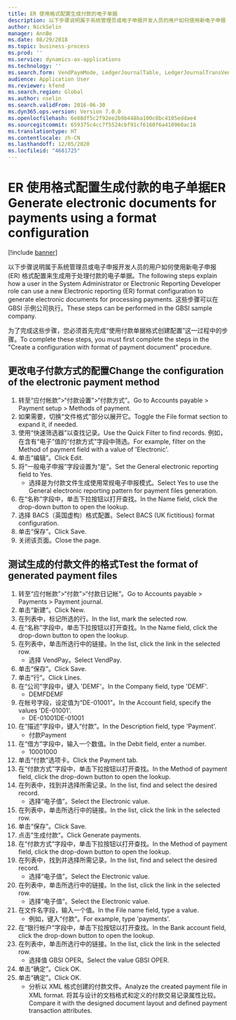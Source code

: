 ```yaml
---
title: ER 使用格式配置生成付款的电子单据
description: 以下步骤说明属于系统管理员或电子申报开发人员的用户如何使用新电子申报 (ER) 格式配置来生成用于处理付款的电子单据。
author: NickSelin
manager: AnnBe
ms.date: 08/29/2018
ms.topic: business-process
ms.prod: ''
ms.service: dynamics-ax-applications
ms.technology: ''
ms.search.form: VendPaymMode, LedgerJournalTable, LedgerJournalTransVendPaym, BankAccountTableLookUp
audience: Application User
ms.reviewer: kfend
ms.search.region: Global
ms.author: nselin
ms.search.validFrom: 2016-06-30
ms.dyn365.ops.version: Version 7.0.0
ms.openlocfilehash: 6e88df5c2f92ee2b9b448ba100c8bc4105eddae4
ms.sourcegitcommit: 659375c4cc7f5524cbf91cf6160f6a410960ac16
ms.translationtype: HT
ms.contentlocale: zh-CN
ms.lasthandoff: 12/05/2020
ms.locfileid: "4681725"
---
```

# <a name="er-generate-electronic-documents-for-payments-using-a-format-configuration"></a><span data-ttu-id="854e3-103">ER 使用格式配置生成付款的电子单据</span><span class="sxs-lookup"><span data-stu-id="854e3-103">ER Generate electronic documents for payments using a format configuration</span></span>

[!include [banner](../../includes/banner.md)]

<span data-ttu-id="854e3-104">以下步骤说明属于系统管理员或电子申报开发人员的用户如何使用新电子申报 (ER) 格式配置来生成用于处理付款的电子单据。</span><span class="sxs-lookup"><span data-stu-id="854e3-104">The following steps explain how a user in the System Administrator or Electronic Reporting Developer role can use a new Electronic reporting (ER) format configuration to generate electronic documents for processing payments.</span></span> <span data-ttu-id="854e3-105">这些步骤可以在 GBSI 示例公司执行。</span><span class="sxs-lookup"><span data-stu-id="854e3-105">These steps can be performed in the GBSI sample company.</span></span>

<span data-ttu-id="854e3-106">为了完成这些步骤，您必须首先完成“使用付款单据格式创建配置”这一过程中的步骤。</span><span class="sxs-lookup"><span data-stu-id="854e3-106">To complete these steps, you must first complete the steps in the "Create a configuration with format of payment document" procedure.</span></span>


## <a name="change-the-configuration-of-the-electronic-payment-method"></a><span data-ttu-id="854e3-107">更改电子付款方式的配置</span><span class="sxs-lookup"><span data-stu-id="854e3-107">Change the configuration of the electronic payment method</span></span>
1. <span data-ttu-id="854e3-108">转至“应付帐款”>“付款设置”>“付款方式”。</span><span class="sxs-lookup"><span data-stu-id="854e3-108">Go to Accounts payable > Payment setup > Methods of payment.</span></span>
2. <span data-ttu-id="854e3-109">如果需要，切换“文件格式”部分以展开它。</span><span class="sxs-lookup"><span data-stu-id="854e3-109">Toggle the File format section to expand it, if needed.</span></span>
3. <span data-ttu-id="854e3-110">使用“快速筛选器”以查找记录。</span><span class="sxs-lookup"><span data-stu-id="854e3-110">Use the Quick Filter to find records.</span></span> <span data-ttu-id="854e3-111">例如，在含有“电子”值的“付款方式”字段中筛选。</span><span class="sxs-lookup"><span data-stu-id="854e3-111">For example, filter on the Method of payment field with a value of 'Electronic'.</span></span>
4. <span data-ttu-id="854e3-112">单击“编辑”。</span><span class="sxs-lookup"><span data-stu-id="854e3-112">Click Edit.</span></span>
5. <span data-ttu-id="854e3-113">将“一般电子申报”字段设置为“是”。</span><span class="sxs-lookup"><span data-stu-id="854e3-113">Set the General electronic reporting field to Yes.</span></span>
    * <span data-ttu-id="854e3-114">选择是为付款文件生成使用常规电子申报模式。</span><span class="sxs-lookup"><span data-stu-id="854e3-114">Select Yes to use the General electronic reporting pattern for payment files generation.</span></span>  
6. <span data-ttu-id="854e3-115">在“名称”字段中，单击下拉按钮以打开查找。</span><span class="sxs-lookup"><span data-stu-id="854e3-115">In the Name field, click the drop-down button to open the lookup.</span></span>
7. <span data-ttu-id="854e3-116">选择 BACS（英国虚构）格式配置。</span><span class="sxs-lookup"><span data-stu-id="854e3-116">Select BACS (UK fictitious) format configuration.</span></span>
8. <span data-ttu-id="854e3-117">单击“保存”。</span><span class="sxs-lookup"><span data-stu-id="854e3-117">Click Save.</span></span>
9. <span data-ttu-id="854e3-118">关闭该页面。</span><span class="sxs-lookup"><span data-stu-id="854e3-118">Close the page.</span></span>

## <a name="test-the-format-of-generated-payment-files"></a><span data-ttu-id="854e3-119">测试生成的付款文件的格式</span><span class="sxs-lookup"><span data-stu-id="854e3-119">Test the format of generated payment files</span></span>
1. <span data-ttu-id="854e3-120">转至“应付帐款”>“付款”>“付款日记帐”。</span><span class="sxs-lookup"><span data-stu-id="854e3-120">Go to Accounts payable > Payments > Payment journal.</span></span>
2. <span data-ttu-id="854e3-121">单击“新建”。</span><span class="sxs-lookup"><span data-stu-id="854e3-121">Click New.</span></span>
3. <span data-ttu-id="854e3-122">在列表中，标记所选的行。</span><span class="sxs-lookup"><span data-stu-id="854e3-122">In the list, mark the selected row.</span></span>
4. <span data-ttu-id="854e3-123">在“名称”字段中，单击下拉按钮以打开查找。</span><span class="sxs-lookup"><span data-stu-id="854e3-123">In the Name field, click the drop-down button to open the lookup.</span></span>
5. <span data-ttu-id="854e3-124">在列表中，单击所选行中的链接。</span><span class="sxs-lookup"><span data-stu-id="854e3-124">In the list, click the link in the selected row.</span></span>
    * <span data-ttu-id="854e3-125">选择 VendPay。</span><span class="sxs-lookup"><span data-stu-id="854e3-125">Select VendPay.</span></span>  
6. <span data-ttu-id="854e3-126">单击“保存”。</span><span class="sxs-lookup"><span data-stu-id="854e3-126">Click Save.</span></span>
7. <span data-ttu-id="854e3-127">单击“行”。</span><span class="sxs-lookup"><span data-stu-id="854e3-127">Click Lines.</span></span>
8. <span data-ttu-id="854e3-128">在“公司”字段中，键入 'DEMF'。</span><span class="sxs-lookup"><span data-stu-id="854e3-128">In the Company field, type 'DEMF'.</span></span>
    * <span data-ttu-id="854e3-129">DEMF</span><span class="sxs-lookup"><span data-stu-id="854e3-129">DEMF</span></span>  
9. <span data-ttu-id="854e3-130">在帐号字段，设定值为“DE-01001"。</span><span class="sxs-lookup"><span data-stu-id="854e3-130">In the Account field, specify the values 'DE-01001'.</span></span>
    * <span data-ttu-id="854e3-131">DE-01001</span><span class="sxs-lookup"><span data-stu-id="854e3-131">DE-01001</span></span>  
10. <span data-ttu-id="854e3-132">在“描述”字段中，键入“付款”。</span><span class="sxs-lookup"><span data-stu-id="854e3-132">In the Description field, type 'Payment'.</span></span>
    * <span data-ttu-id="854e3-133">付款</span><span class="sxs-lookup"><span data-stu-id="854e3-133">Payment</span></span>  
11. <span data-ttu-id="854e3-134">在“借方”字段中，输入一个数值。</span><span class="sxs-lookup"><span data-stu-id="854e3-134">In the Debit field, enter a number.</span></span>
    * <span data-ttu-id="854e3-135">1000</span><span class="sxs-lookup"><span data-stu-id="854e3-135">1000</span></span>  
12. <span data-ttu-id="854e3-136">单击“付款”选项卡。</span><span class="sxs-lookup"><span data-stu-id="854e3-136">Click the Payment tab.</span></span>
13. <span data-ttu-id="854e3-137">在“付款方式”字段中，单击下拉按钮以打开查找。</span><span class="sxs-lookup"><span data-stu-id="854e3-137">In the Method of payment field, click the drop-down button to open the lookup.</span></span>
14. <span data-ttu-id="854e3-138">在列表中，找到并选择所需记录。</span><span class="sxs-lookup"><span data-stu-id="854e3-138">In the list, find and select the desired record.</span></span>
    * <span data-ttu-id="854e3-139">选择“电子值”。</span><span class="sxs-lookup"><span data-stu-id="854e3-139">Select the Electronic value.</span></span>  
15. <span data-ttu-id="854e3-140">在列表中，单击所选行中的链接。</span><span class="sxs-lookup"><span data-stu-id="854e3-140">In the list, click the link in the selected row.</span></span>
16. <span data-ttu-id="854e3-141">单击“保存”。</span><span class="sxs-lookup"><span data-stu-id="854e3-141">Click Save.</span></span>
17. <span data-ttu-id="854e3-142">点击”生成付款“。</span><span class="sxs-lookup"><span data-stu-id="854e3-142">Click Generate payments.</span></span>
18. <span data-ttu-id="854e3-143">在“付款方式”字段中，单击下拉按钮以打开查找。</span><span class="sxs-lookup"><span data-stu-id="854e3-143">In the Method of payment field, click the drop-down button to open the lookup.</span></span>
19. <span data-ttu-id="854e3-144">在列表中，找到并选择所需记录。</span><span class="sxs-lookup"><span data-stu-id="854e3-144">In the list, find and select the desired record.</span></span>
    * <span data-ttu-id="854e3-145">选择“电子值”。</span><span class="sxs-lookup"><span data-stu-id="854e3-145">Select the Electronic value.</span></span>  
20. <span data-ttu-id="854e3-146">在列表中，单击所选行中的链接。</span><span class="sxs-lookup"><span data-stu-id="854e3-146">In the list, click the link in the selected row.</span></span>
    * <span data-ttu-id="854e3-147">选择“电子值”。</span><span class="sxs-lookup"><span data-stu-id="854e3-147">Select the Electronic value.</span></span>  
21. <span data-ttu-id="854e3-148">在文件名字段，输入一个值。</span><span class="sxs-lookup"><span data-stu-id="854e3-148">In the File name field, type a value.</span></span>
    * <span data-ttu-id="854e3-149">例如，键入“付款”。</span><span class="sxs-lookup"><span data-stu-id="854e3-149">For example, type 'payments'.</span></span>  
22. <span data-ttu-id="854e3-150">在“银行帐户”字段中，单击下拉按钮以打开查找。</span><span class="sxs-lookup"><span data-stu-id="854e3-150">In the Bank account field, click the drop-down button to open the lookup.</span></span>
23. <span data-ttu-id="854e3-151">在列表中，单击所选行中的链接。</span><span class="sxs-lookup"><span data-stu-id="854e3-151">In the list, click the link in the selected row.</span></span>
    * <span data-ttu-id="854e3-152">选择值 GBSI OPER。</span><span class="sxs-lookup"><span data-stu-id="854e3-152">Select the value GBSI OPER.</span></span>  
24. <span data-ttu-id="854e3-153">单击“确定”。</span><span class="sxs-lookup"><span data-stu-id="854e3-153">Click OK.</span></span>
25. <span data-ttu-id="854e3-154">单击“确定”。</span><span class="sxs-lookup"><span data-stu-id="854e3-154">Click OK.</span></span>
    * <span data-ttu-id="854e3-155">分析以 XML 格式创建的付款文件。</span><span class="sxs-lookup"><span data-stu-id="854e3-155">Analyze the created payment file in XML format.</span></span> <span data-ttu-id="854e3-156">将其与设计的文档格式和定义的付款交易记录属性比较。</span><span class="sxs-lookup"><span data-stu-id="854e3-156">Compare it with the designed document layout and defined payment transaction attributes.</span></span>  

